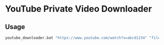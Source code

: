 # YouTube Private Video Downloader

## Usage

```bash
youtube_downloader.bat "https://www.youtube.com/watch?v=abcd1234" "file_name"
```
